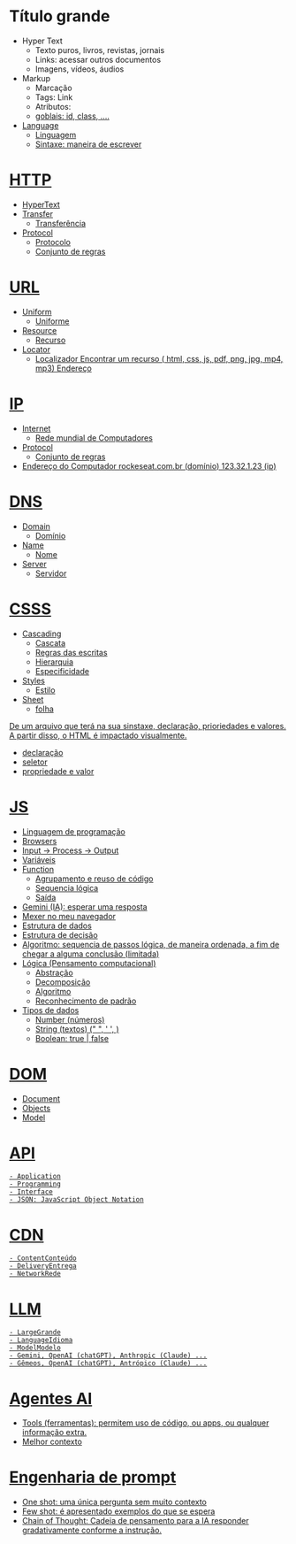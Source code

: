 # Título grande

- Hyper Text
    -  Texto puros, livros, revistas, jornais
    - Links: acessar outros documentos
    - Imagens, vídeos, áudios
- Markup
    - Marcação 
    - Tags: <a> Link </a>
    - Atributos: <a href="https://rockeaseat.com.br">
    - goblais: id, class, ....
- Language
    - Linguagem
    - Sintaxe: maneira de escrever

# HTTP
- HyperText
- Transfer
    - Transferência
- Protocol
    - Protocolo 
    - Conjunto de regras

# URL
- Uniform
    - Uniforme
- Resource
    - Recurso
- Locator
    - Localizador
Encontrar um recurso (  html, css, js, pdf, png, jpg, mp4, mp3)
Endereço

# IP 
- Internet
    - Rede mundial de Computadores
- Protocol
    - Conjunto de regras 
- Endereço do Computador
rockeseat.com.br (domínio)
123.32.1.23 (ip)
# DNS
- Domain
    - Domínio
- Name
    - Nome
- Server
    - Servidor

# CSSS 

- Cascading
    - Cascata
    - Regras das escritas
    - Hierarquia
    - Especificidade
- Styles
    - Estilo
- Sheet
    - folha

De um arquivo que terá na sua sinstaxe, declaração, prioriedades e valores. 
A partir disso, o HTML é impactado visualmente. 


- declaração 
- seletor
- propriedade e valor 

# JS 

- Linguagem de programação
- Browsers
- Input -> Process -> Output
- Variáveis
- Function
    - Agrupamento e reuso de código
    - Sequencia lógica
    - Saída
-  Gemini (IA): esperar uma resposta
- Mexer no meu navegador
- Estrutura de dados
- Estrutura de decisão
- Algoritmo: sequencia de passos lógica, de maneira ordenada, a fim de chegar a alguma conclusão (limitada)
 - Lógica (Pensamento computacional)
    - Abstração
    - Decomposição
    - Algoritmo
    - Reconhecimento de padrão
- Tipos de dados
    - Number (números)
    - String (textos) (" ", ' ',  )
    - Boolean: true | false

# DOM 
- Document
- Objects
- Model

# API
    - Application
    - Programming
    - Interface
    - JSON: JavaScript Object Notation

# CDN
    - ContentConteúdo
    - DeliveryEntrega
    - NetworkRede

# LLM 
    - LargeGrande
    - LanguageIdioma
    - ModelModelo
    - Gemini, OpenAI (chatGPT), Anthropic (Claude) ...
    - Gêmeos, OpenAI (chatGPT), Antrópico (Claude) ...
# Agentes AI
- Tools (ferramentas): permitem uso de código, ou apps, ou qualquer informação extra.
- Melhor contexto
# Engenharia de prompt
- One shot: uma única pergunta sem muito contexto
- Few shot: é apresentado exemplos do que se espera
- Chain of Thought: Cadeia de pensamento para a IA responder gradativamente conforme a instrução.



